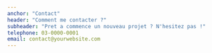 ```yaml
---
anchor: "Contact"
header: "Comment me contacter ?"
subheader: "Pret a commence un nouveau projet ? N'hesitez pas !"
telephone: 03-0000-0001
email: contact@yourwebsite.com
---
```

